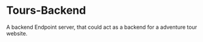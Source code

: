 # Tours-Backend
A backend Endpoint server, that could act as a backend for a adventure tour website.
